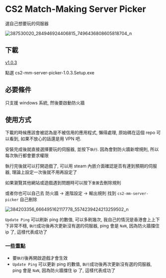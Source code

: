 # CS2 Match-Making Server Picker

選自己想要玩的伺服器

![387530020_284946924406815_7496436808605818704_n](https://github.com/aNyMoRe0505/cs2-mm-server-picker/assets/9814815/2a1ca9fc-9458-4dae-8f8f-39b63934c23e)

## 下載

[v1.0.3](https://github.com/aNyMoRe0505/cs2-mm-server-picker/releases/tag/v1.0.3)

點選 cs2-mm-server-picker-1.0.3.Setup.exe

## 必要條件

只支援 windows 系統, 然後要啟動防火牆

## 使用方式

下載的時候應該會被認為是不被信用的應用程式, 懶得處理, 原始碼在這個 repo 可以看到, 如果不放心的話還是用 VPN 吧.

安裝完成後就直接選擇要玩的伺服器, 並按下`執行`. 因為會對防火牆新增規則, 所以每次執行都會要求權限

執行完後就可以打開遊戲了, 可以用 steam 內嵌介面確認是否有連到預期的伺服器, 理論上設定一次後就不用再設定了

如果瀏覽其他網站或遊戲遇到問題時可以按下`重置`去刪除規則

或者你也可以自己去 防火牆 -> 進階設定 -> 輸出規則 找到 `cs2-mm-server-picker` 自己刪除

![384203356_666495162117778_5574239424213259502_n](https://github.com/aNyMoRe0505/cs2-mm-server-picker/assets/9814815/704c781e-346c-43ea-a92d-b530dfd8cbc2)

`Update Ping` 可以刷新 ping 的數值, 可以多刷幾次, 我自己的情況是香港會上上下下非常不穩, `執行`成功後再次更新沒有選的伺服器, ping 會是 `NaN`, 因為防火牆擋住 ip 了, 這樣代表成功了

### 一些重點

- 要`執行`後再開啟遊戲才會生效
- `Update Ping` 可以更新 ping 的數值, `執行`成功後再次更新沒有選的伺服器, ping 會是 `NaN`, 因為防火牆擋住 ip 了, 這樣代表成功了






